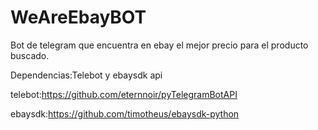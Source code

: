 # WeAreEbayBOT
Bot de telegram que encuentra en ebay el mejor precio para el producto buscado.


Dependencias:Telebot y ebaysdk api


telebot:https://github.com/eternnoir/pyTelegramBotAPI


ebaysdk:https://github.com/timotheus/ebaysdk-python
